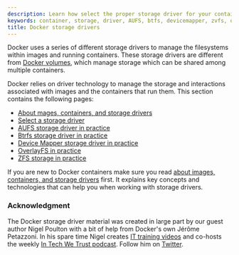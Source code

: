 ```yaml
---
description: Learn how select the proper storage driver for your container.
keywords: container, storage, driver, AUFS, btfs, devicemapper, zvfs, overlay, overlay2
title: Docker storage drivers
---
```


Docker uses a series of different storage drivers to manage the filesystems
within images and running containers. These storage drivers are different from
[Docker volumes](/engine/tutorials/dockervolumes.md), which manage storage
which can be shared among multiple containers.

Docker relies on driver technology to manage the storage and interactions
associated with images and the containers that run them. This section contains
the following pages:

* [About mages, containers, and storage drivers](imagesandcontainers.md)
* [Select a storage driver](selectadriver.md)
* [AUFS storage driver in practice](aufs-driver.md)
* [Btrfs storage driver in practice](btrfs-driver.md)
* [Device Mapper storage driver in practice](device-mapper-driver.md)
* [OverlayFS in practice](overlayfs-driver.md)
* [ZFS storage in practice](zfs-driver.md)

If you are new to Docker containers make sure you read
[about images, containers, and storage drivers](imagesandcontainers.md) first.
It explains key concepts and technologies that can help you when working with
storage drivers.

### Acknowledgment

The Docker storage driver material was created in large part by our guest author
Nigel Poulton with a bit of help from Docker's own Jérôme Petazzoni. In his
spare time Nigel creates
[IT training videos](http://www.pluralsight.com/author/nigel-poulton) and co-hosts
the weekly
[In Tech We Trust podcast](http://intechwetrustpodcast.com/). Follow him on
[Twitter](https://twitter.com/nigelpoulton).

